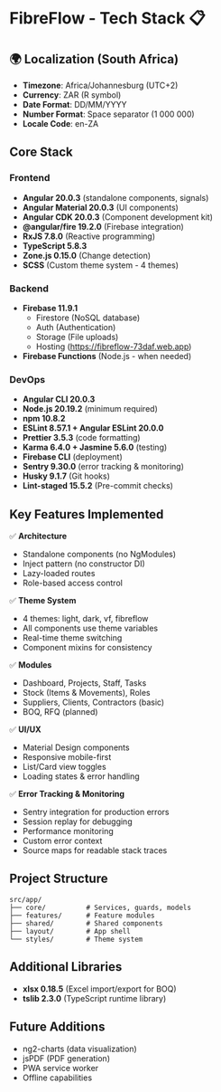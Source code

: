 # FibreFlow - Tech Stack 📋

## 🌍 Localization (South Africa)
- **Timezone**: Africa/Johannesburg (UTC+2)
- **Currency**: ZAR (R symbol)
- **Date Format**: DD/MM/YYYY
- **Number Format**: Space separator (1 000 000)
- **Locale Code**: en-ZA

## Core Stack

### Frontend
- **Angular 20.0.3** (standalone components, signals)
- **Angular Material 20.0.3** (UI components)
- **Angular CDK 20.0.3** (Component development kit)
- **@angular/fire 19.2.0** (Firebase integration)
- **RxJS 7.8.0** (Reactive programming)
- **TypeScript 5.8.3**
- **Zone.js 0.15.0** (Change detection)
- **SCSS** (Custom theme system - 4 themes)

### Backend
- **Firebase 11.9.1**
  - Firestore (NoSQL database)
  - Auth (Authentication)
  - Storage (File uploads)
  - Hosting (https://fibreflow-73daf.web.app)
- **Firebase Functions** (Node.js - when needed)

### DevOps
- **Angular CLI 20.0.3**
- **Node.js 20.19.2** (minimum required)
- **npm 10.8.2**
- **ESLint 8.57.1 + Angular ESLint 20.0.0**
- **Prettier 3.5.3** (code formatting)
- **Karma 6.4.0 + Jasmine 5.6.0** (testing)
- **Firebase CLI** (deployment)
- **Sentry 9.30.0** (error tracking & monitoring)
- **Husky 9.1.7** (Git hooks)
- **Lint-staged 15.5.2** (Pre-commit checks)

## Key Features Implemented

✅ **Architecture**
- Standalone components (no NgModules)
- Inject pattern (no constructor DI)
- Lazy-loaded routes
- Role-based access control

✅ **Theme System**
- 4 themes: light, dark, vf, fibreflow
- All components use theme variables
- Real-time theme switching
- Component mixins for consistency

✅ **Modules**
- Dashboard, Projects, Staff, Tasks
- Stock (Items & Movements), Roles
- Suppliers, Clients, Contractors (basic)
- BOQ, RFQ (planned)

✅ **UI/UX**
- Material Design components
- Responsive mobile-first
- List/Card view toggles
- Loading states & error handling

✅ **Error Tracking & Monitoring**
- Sentry integration for production errors
- Session replay for debugging
- Performance monitoring
- Custom error context
- Source maps for readable stack traces

## Project Structure
```
src/app/
├── core/          # Services, guards, models
├── features/      # Feature modules
├── shared/        # Shared components
├── layout/        # App shell
└── styles/        # Theme system
```

## Additional Libraries
- **xlsx 0.18.5** (Excel import/export for BOQ)
- **tslib 2.3.0** (TypeScript runtime library)

## Future Additions
- ng2-charts (data visualization)
- jsPDF (PDF generation)
- PWA service worker
- Offline capabilities